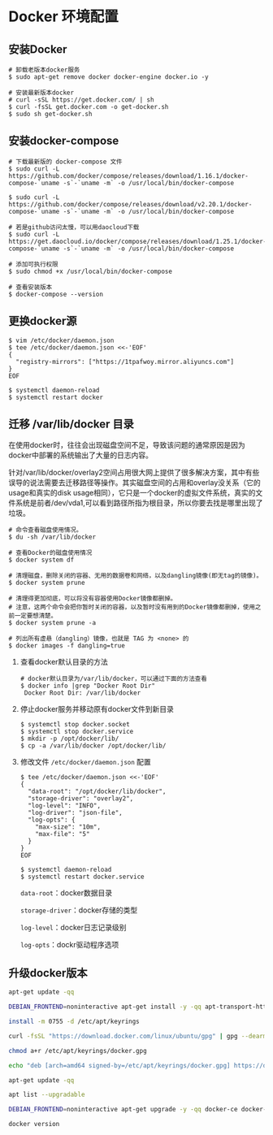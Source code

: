 # Docker 环境配置

## 安装Docker

```shell
# 卸载老版本docker服务
$ sudo apt-get remove docker docker-engine docker.io -y

# 安装最新版本docker
# curl -sSL https://get.docker.com/ | sh 
$ curl -fsSL get.docker.com -o get-docker.sh
$ sudo sh get-docker.sh

```

## 安装docker-compose

```shell
# 下载最新版的 docker-compose 文件
$ sudo curl -L https://github.com/docker/compose/releases/download/1.16.1/docker-compose-`uname -s`-`uname -m` -o /usr/local/bin/docker-compose

$ sudo curl -L https://github.com/docker/compose/releases/download/v2.20.1/docker-compose-`uname -s`-`uname -m` -o /usr/local/bin/docker-compose

# 若是github访问太慢，可以用daocloud下载
$ sudo curl -L https://get.daocloud.io/docker/compose/releases/download/1.25.1/docker-compose-`uname -s`-`uname -m` -o /usr/local/bin/docker-compose

# 添加可执行权限
$ sudo chmod +x /usr/local/bin/docker-compose

# 查看安装版本
$ docker-compose --version
```



## 更换docker源

```shell
$ vim /etc/docker/daemon.json
$ tee /etc/docker/daemon.json <<-'EOF'
{
  "registry-mirrors": ["https://1tpafwoy.mirror.aliyuncs.com"]
}
EOF

$ systemctl daemon-reload
$ systemctl restart docker
```



## 迁移 /var/lib/docker 目录

在使用docker时，往往会出现磁盘空间不足，导致该问题的通常原因是因为docker中部署的系统输出了大量的日志内容。

针对/var/lib/docker/overlay2空间占用很大网上提供了很多解决方案，其中有些误导的说法需要去迁移路径等操作。其实磁盘空间的占用和overlay没关系（它的usage和真实的disk usage相同），它只是一个docker的虚拟文件系统，真实的文件系统是前者/dev/vda1,可以看到路径所指为根目录，所以你要去找是哪里出现了垃圾。

```shell
# 命令查看磁盘使用情况。
$ du -sh /var/lib/docker

# 查看Docker的磁盘使用情况
$ docker system df

# 清理磁盘，删除关闭的容器、无用的数据卷和网络，以及dangling镜像(即无tag的镜像)。
$ docker system prune

# 清理得更加彻底，可以将没有容器使用Docker镜像都删掉。
# 注意，这两个命令会把你暂时关闭的容器，以及暂时没有用到的Docker镜像都删掉，使用之前一定要想清楚。
$ docker system prune -a

# 列出所有虚悬（dangling）镜像，也就是 TAG 为 <none> 的
$ docker images -f dangling=true
```

1. 查看docker默认目录的方法

   ```shell
   # docker默认目录为/var/lib/docker，可以通过下面的方法查看
   $ docker info |grep "Docker Root Dir"
    Docker Root Dir: /var/lib/docker
   ```

2. 停止docker服务并移动原有docker文件到新目录

   ```shell
   $ systemctl stop docker.socket
   $ systemctl stop docker.service
   $ mkdir -p /opt/docker/lib/
   $ cp -a /var/lib/docker /opt/docker/lib/
   ```

3. 修改文件 `/etc/docker/daemon.json` 配置

   ```shell
   $ tee /etc/docker/daemon.json <<-'EOF'
   {
     "data-root": "/opt/docker/lib/docker",
     "storage-driver": "overlay2",
     "log-level": "INFO",
     "log-driver": "json-file",
     "log-opts": {
       "max-size": "10m",
       "max-file": "5"
     }
   }
   EOF
   
   $ systemctl daemon-reload
   $ systemctl restart docker.service
   ```

   `data-root`：docker数据目录

   `storage-driver`：docker存储的类型

   `log-level`：docker日志记录级别

   `log-opts`：dockr驱动程序选项

## 升级docker版本

```bash
apt-get update -qq

DEBIAN_FRONTEND=noninteractive apt-get install -y -qq apt-transport-https ca-certificates curl

install -m 0755 -d /etc/apt/keyrings

curl -fsSL "https://download.docker.com/linux/ubuntu/gpg" | gpg --dearmor --yes -o /etc/apt/keyrings/docker.gpg

chmod a+r /etc/apt/keyrings/docker.gpg

echo "deb [arch=amd64 signed-by=/etc/apt/keyrings/docker.gpg] https://download.docker.com/linux/ubuntu focal stable" > /etc/apt/sources.list.d/docker.list

apt-get update -qq

apt list --upgradable

DEBIAN_FRONTEND=noninteractive apt-get upgrade -y -qq docker-ce docker-ce-cli containerd.io docker-compose-plugin docker-ce-rootless-extras docker-buildx-plugin

docker version
```



 
